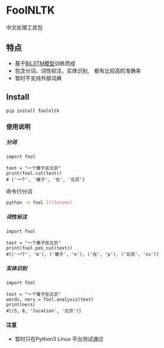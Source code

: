 # FoolNLTK
中文处理工具包

## 特点
* 基于[BiLSTM模型](http://www.aclweb.org/anthology/N16-1030 )训练而成
* 包含分词，词性标注，实体识别,　都有比较高的准确率
* 暂时不支持外部词典



## Install
```bash
pip install foolnltk
```

### 使用说明

##### 分词



```
import fool

text = "一个傻子在北京"
print(fool.cut(text))
# ['一个', '傻子', '在', '北京']
```
命令行分词
```bash
python -m fool [filename]
```



##### 词性标注

```
import fool

text = "一个傻子在北京"
print(fool.pos_cut(text))
#[('一个', 'm'), ('傻子', 'n'), ('在', 'p'), ('北京', 'ns')]
```


##### 实体识别
```
import fool 

text = "一个傻子在北京"
words, ners = fool.analysis(text)
print(ners)
#[(5, 8, 'location', '北京')]
```
#### 注意
* 暂时只在Python3 Linux 平台测试通过

